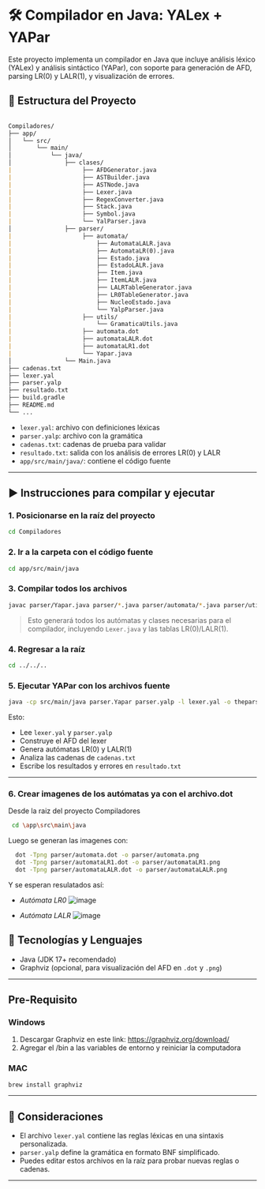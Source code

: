 # 🛠️ Compilador en Java: YALex + YAPar

Este proyecto implementa un compilador en Java que incluye análisis léxico (YALex) y análisis sintáctico (YAPar), con soporte para generación de AFD, parsing LR(0) y LALR(1), y visualización de errores.

## 📁 Estructura del Proyecto

```markdown

Compiladores/
├── app/
│   └── src/
│       └── main/
│           └── java/
│               ├── clases/
|                    ├── AFDGenerator.java
|                    ├── ASTBuilder.java
|                    ├── ASTNode.java
|                    ├── Lexer.java
|                    ├── RegexConverter.java
|                    ├── Stack.java
|                    ├── Symbol.java
|                    └── YalParser.java
│               ├── parser/
|                    ├── automata/
|                        ├── AutomataLALR.java
|                        ├── AutomataLR(0).java
|                        ├── Estado.java
|                        ├── EstadoLALR.java
|                        ├── Item.java
|                        ├── ItemLALR.java
|                        ├── LALRTableGenerator.java
|                        ├── LR0TableGenerator.java
|                        ├── NucleoEstado.java
|                        └── YalpParser.java
|                    ├── utils/
|                        └── GramaticaUtils.java
|                    ├── automata.dot
|                    ├── automataLALR.dot
|                    ├── automataLR1.dot
|                    └── Yapar.java
│               └── Main.java
├── cadenas.txt
├── lexer.yal
├── parser.yalp
├── resultado.txt
├── build.gradle
├── README.md
└── ...

````

- `lexer.yal`: archivo con definiciones léxicas
- `parser.yalp`: archivo con la gramática
- `cadenas.txt`: cadenas de prueba para validar
- `resultado.txt`: salida con los análisis de errores LR(0) y LALR
- `app/src/main/java/`: contiene el código fuente

---

## ▶️ Instrucciones para compilar y ejecutar

### 1. Posicionarse en la raíz del proyecto

```bash
cd Compiladores
````

### 2. Ir a la carpeta con el código fuente

```bash
cd app/src/main/java
```

### 3. Compilar todos los archivos

```bash
javac parser/Yapar.java parser/*.java parser/automata/*.java parser/utils/*.java clases/*.java
```

> Esto generará todos los autómatas y clases necesarias para el compilador, incluyendo `Lexer.java` y las tablas LR(0)/LALR(1).

### 4. Regresar a la raíz

```bash
cd ../../..
```

### 5. Ejecutar YAPar con los archivos fuente

```bash
java -cp src/main/java parser.Yapar parser.yalp -l lexer.yal -o theparser
```

Esto:

* Lee `lexer.yal` y `parser.yalp`
* Construye el AFD del lexer
* Genera autómatas LR(0) y LALR(1)
* Analiza las cadenas de `cadenas.txt`
* Escribe los resultados y errores en `resultado.txt`

---
### 6. Crear imagenes de los autómatas ya con el archivo.dot
Desde la raiz del proyecto Compiladores
```bash
 cd \app\src\main\java
```
Luego se generan las imagenes con:
```bash
  dot -Tpng parser/automata.dot -o parser/automata.png
  dot -Tpng parser/automataLR1.dot -o parser/automataLR1.png
  dot -Tpng parser/automataLALR.dot -o parser/automataLALR.png
```
Y se esperan resulatados así: 
- *Autómata LR0*
  ![image](https://github.com/user-attachments/assets/1fae3822-6a64-4d36-9433-dc5658433e42)

- *Autómata LALR*
  ![image](https://github.com/user-attachments/assets/edff4d49-b9c2-4569-a769-b34b5b2bd7b7)

## 🔧 Tecnologías y Lenguajes

- Java (JDK 17+ recomendado)
- Graphviz (opcional, para visualización del AFD en `.dot` y `.png`)
  
---

## Pre-Requisito
### Windows
1. Descargar Graphviz en este link: https://graphviz.org/download/ 
2. Agregar el /bin a las variables de entorno y reiniciar la computadora
### MAC
```java
brew install graphviz 
```

---

## 🧠 Consideraciones

* El archivo `lexer.yal` contiene las reglas léxicas en una sintaxis personalizada.
* `parser.yalp` define la gramática en formato BNF simplificado.
* Puedes editar estos archivos en la raíz para probar nuevas reglas o cadenas.

---

